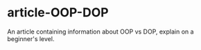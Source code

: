 # article-OOP-DOP
An article containing information about OOP vs DOP, explain on a beginner's level.
